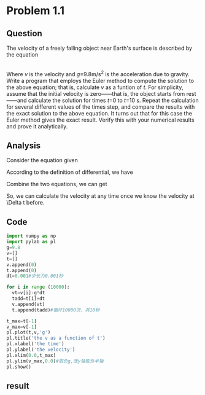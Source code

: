 # Problem 1.1

## Question
The velocity of a freely falling object near Earth's surface is described by the equation <br/>

<img src="http://latex.codecogs.com/gif.latex?\frac{dv}{dt}=-g" alt="" title="" /> <br/>       
Where _v_ is the velocity and _g_=9.8m/s<sup>2</sup> is the acceleration due to gravity. Write a program that employs the Euler method to compute the solution to the above equation; that is, calculate _v_ as a funtion of _t_. For simplicity, assume that the initial velocity is zero——that is, the object starts from rest——and calculate the solution for times _t_=0 to _t_=10 s. Repeat the calculation for several different values of the times step, and compare the results with the exact solution to the above equation. It turns out that for this case the Euler method gives the exact result. Verify this with your numerical results and prove it analytically. <br/>
## Analysis
Consider the equation given <br/>

<img src="http://latex.codecogs.com/gif.latex?\frac{dv}{dt}=-g" alt="" title="" /> <br/>
According to the definition of differential, we have <br/>

<img src="http://latex.codecogs.com/gif.latex?\frac{dv}{dt}=\frac{v(t+\Delta%20t)-v(t)}{\Delta%20t}" alt="" title="" /> <br/>
Combine the two equations, we can get <br/>

<img src="http://latex.codecogs.com/gif.latex?v(t+\Delta%20t)=v(t)-g\Delta%20t" alt="" title="" /> <br/>
So, we can calculate the velocity at any time once we know the velocity at \Delta t before.
## Code
```python
import numpy as np    
import pylab as pl    
g=9.8
v=[]
t=[]
v.append(0)
t.append(0)
dt=0.001#步长为0.001秒

for i in range (10000):
  vt=v[i]-g*dt
  tadd=t[i]+dt
  v.append(vt)
  t.append(tadd)#循环10000次，共10秒

t_max=t[-1]
v_max=v[-1]
pl.plot(t,v,'g')
pl.title('the v as a function of t')  
pl.xlabel('the time') 
pl.ylabel('the velocity')
pl.xlim(0.0,t_max)
pl.ylim(v_max,0.0)#取负g,故y轴取负半轴
pl.show()
```
## result
